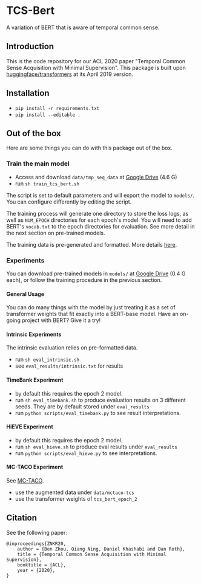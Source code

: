 # TCS-Bert
A variation of BERT that is aware of temporal common sense.

## Introduction
This is the code repository for our ACL 2020 paper "Temporal Common Sense Acquisition with Minimal Supervision".
This package is built upon [huggingface/transformers](https://github.com/huggingface/transformers) at its April 2019 version. 

## Installation
- `pip install -r requirements.txt`
- `pip install --editable .`

## Out of the box
Here are some things you can do with this package out of the box.

### Train the main model 
- Access and download `data/tmp_seq_data` at [Google Drive](https://drive.google.com/drive/folders/1kx5Vc8iFYorWHrxHndkUzOssdeOm8oYC?usp=sharing) (4.6 G)
- run `sh train_tcs_bert.sh`

The script is set to default parameters and will export the model to `models/`. You can configure differently by editing the script.

The training process will generate one directory to store the loss logs, as well as `NUM_EPOCH` directories for each epoch's model.
You will need to add BERT's `vocab.txt` to the epoch directories for evaluation. See more detail in the next section on pre-trained models.

The training data is pre-generated and formatted. More details [here](pattern_extraction.md).

### Experiments
You can download pre-trained models in `models/` at [Google Drive](https://drive.google.com/drive/folders/1kx5Vc8iFYorWHrxHndkUzOssdeOm8oYC?usp=sharing) (0.4 G each), 
or follow the training procedure in the previous section. 

#### General Usage
You can do many things with the model by just treating it as a set of transformer weights that fit exactly into a BERT-base model. Have an on-going project with BERT? Give it a try!

#### Intrinsic Experiments
The intrinsic evaluation relies on pre-formatted data.
- run `sh eval_intrinsic.sh`
- see `eval_results/intrinsic.txt` for results

#### TimeBank Experiment
- by default this requires the epoch 2 model. 
- run `sh eval_timebank.sh` to produce evaluation results on 3 different seeds. They are by default stored under `eval_results`
- run `python scripts/eval_timebank.py` to see result interpretations.

#### HiEVE Experiment
- by default this requires the epoch 2 model. 
- run `sh eval_hieve.sh` to produce eval results under `eval_results`
- run `python scripts/eval_hieve.py` to see interpretations.

#### MC-TACO Experiment
See [MC-TACO](https://github.com/CogComp/MCTACO). 
- use the augmented data under `data/mctaco-tcs`
- use the transformer weights of `tcs_bert_epoch_2`

## Citation
See the following paper: 
```
@inproceedings{ZNKR20,
    author = {Ben Zhou, Qiang Ning, Daniel Khashabi and Dan Roth},
    title = {Temporal Common Sense Acquisition with Minimal Supervision},
    booktitle = {ACL},
    year = {2020},
}
```
